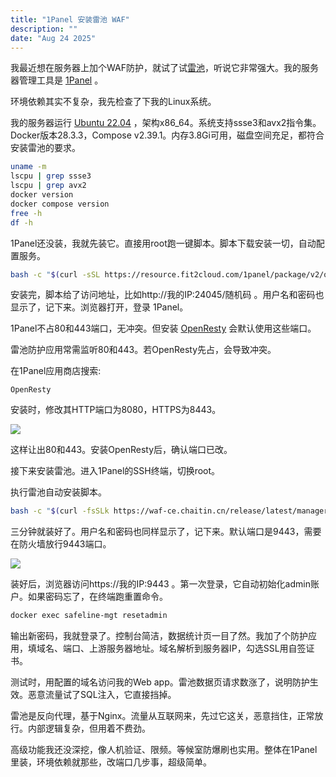 ```yaml
---
title: "1Panel 安装雷池 WAF"
description: ""
date: "Aug 24 2025"
---
```

我最近想在服务器上加个WAF防护，就试了试[雷池](https://waf-ce.chaitin.cn)，听说它非常强大。我的服务器管理工具是 [1Panel](https://1panel.cn) 。

环境依赖其实不复杂，我先检查了下我的Linux系统。

我的服务器运行 [Ubuntu 22.04](https://releases.ubuntu.com/jammy) ，架构x86_64。系统支持ssse3和avx2指令集。Docker版本28.3.3，Compose v2.39.1。内存3.8Gi可用，磁盘空间充足，都符合安装雷池的要求。

```bash
uname -m
lscpu | grep ssse3
lscpu | grep avx2
docker version
docker compose version
free -h
df -h
```

1Panel还没装，我就先装它。直接用root跑一键脚本。脚本下载安装一切，自动配置服务。

```bash
bash -c "$(curl -sSL https://resource.fit2cloud.com/1panel/package/v2/quick_start.sh)"
```

安装完，脚本给了访问地址，比如http://我的IP:24045/随机码 。用户名和密码也显示了，记下来。浏览器打开，登录 1Panel。

1Panel不占80和443端口，无冲突。但安装 [OpenResty](https://openresty.org/cn) 会默认使用这些端口。

雷池防护应用常需监听80和443。若OpenResty先占，会导致冲突。

在1Panel应用商店搜索:

```
OpenResty
```

安装时，修改其HTTP端口为8080，HTTPS为8443。

![](https://i.284628.xyz/FenS37I4.webp)

这样让出80和443。安装OpenResty后，确认端口已改。

接下来安装雷池。进入1Panel的SSH终端，切换root。

执行雷池自动安装脚本。

```bash
bash -c "$(curl -fsSLk https://waf-ce.chaitin.cn/release/latest/manager.sh)"
```

三分钟就装好了。用户名和密码也同样显示了，记下来。默认端口是9443，需要在防火墙放行9443端口。

![](https://i.284628.xyz/zcVRoQO8.webp)

装好后，浏览器访问https://我的IP:9443 。第一次登录，它自动初始化admin账户。如果密码忘了，在终端跑重置命令。

```bash
docker exec safeline-mgt resetadmin
```

输出新密码，我就登录了。控制台简洁，数据统计页一目了然。我加了个防护应用，填域名、端口、上游服务器地址。域名解析到服务器IP，勾选SSL用自签证书。

测试时，用配置的域名访问我的Web app。雷池数据页请求数涨了，说明防护生效。恶意流量试了SQL注入，它直接挡掉。

雷池是反向代理，基于Nginx。流量从互联网来，先过它这关，恶意挡住，正常放行。内部逻辑复杂，但用着不费劲。

高级功能我还没深挖，像人机验证、限频。等候室防爆刷也实用。整体在1Panel里装，环境依赖就那些，改端口几步事，超级简单。